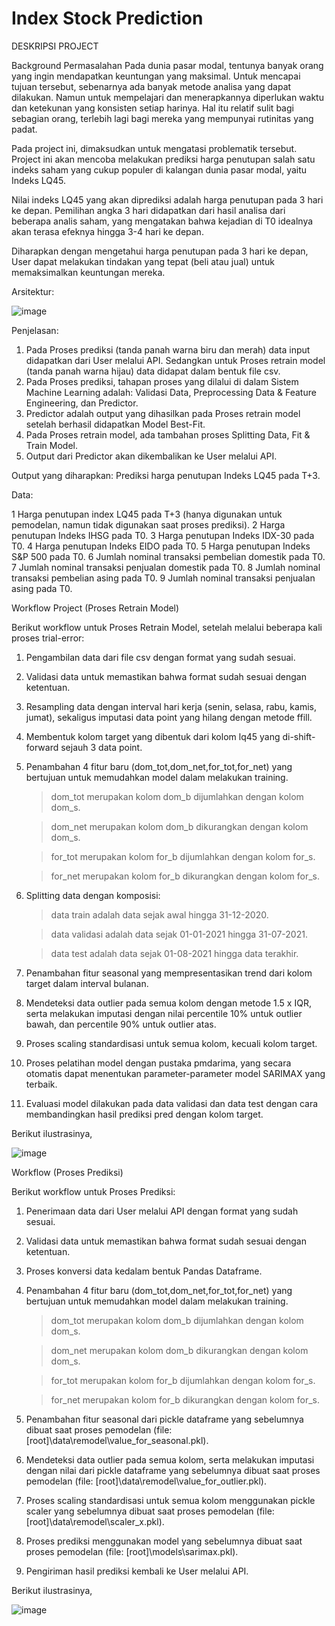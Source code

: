 # Index Stock Prediction

DESKRIPSI PROJECT

Background Permasalahan
Pada dunia pasar modal, tentunya banyak orang yang ingin mendapatkan keuntungan yang maksimal. Untuk mencapai tujuan tersebut, sebenarnya ada banyak metode analisa yang dapat dilakukan. Namun untuk mempelajari dan menerapkannya diperlukan waktu dan ketekunan yang konsisten setiap harinya. Hal itu relatif sulit bagi sebagian orang, terlebih lagi bagi mereka yang mempunyai rutinitas yang padat.

Pada project ini, dimaksudkan untuk mengatasi problematik tersebut. Project ini akan mencoba melakukan prediksi harga penutupan salah satu indeks saham yang cukup populer di kalangan dunia pasar modal, yaitu Indeks LQ45.

Nilai indeks LQ45 yang akan diprediksi adalah harga penutupan pada 3 hari ke depan. Pemilihan angka 3 hari didapatkan dari hasil analisa dari beberapa analis saham, yang mengatakan bahwa kejadian di T0 idealnya akan terasa efeknya hingga 3-4 hari ke depan.

Diharapkan dengan mengetahui harga penutupan pada 3 hari ke depan, User dapat melakukan tindakan yang tepat (beli atau jual) untuk memaksimalkan keuntungan mereka.

Arsitektur:

![image](https://github.com/diyouva/StockPredict_LQ45/assets/82955663/07651e66-222f-47ca-bc3b-e1ac14372da4)

Penjelasan:

1. Pada Proses prediksi (tanda panah warna biru dan merah) data input didapatkan dari User melalui API. Sedangkan untuk Proses retrain model (tanda panah warna hijau) data didapat dalam bentuk file csv.
2. Pada Proses prediksi, tahapan proses yang dilalui di dalam Sistem Machine Learning adalah: Validasi Data, Preprocessing Data & Feature Engineering, dan Predictor.
3. Predictor adalah output yang dihasilkan pada Proses retrain model setelah berhasil didapatkan Model Best-Fit.
4. Pada Proses retrain model, ada tambahan proses Splitting Data, Fit & Train Model.
5. Output dari Predictor akan dikembalikan ke User melalui API.

Output yang diharapkan: Prediksi harga penutupan Indeks LQ45 pada T+3.

Data:

1 Harga penutupan index LQ45 pada T+3 (hanya digunakan untuk pemodelan, namun tidak digunakan saat proses prediksi).
2 Harga penutupan Indeks IHSG pada T0.
3 Harga penutupan Indeks IDX-30 pada T0.
4 Harga penutupan Indeks EIDO pada T0.
5 Harga penutupan Indeks S&P 500 pada T0.
6 Jumlah nominal transaksi pembelian domestik pada T0.
7 Jumlah nominal transaksi penjualan domestik pada T0.
8 Jumlah nominal transaksi pembelian asing pada T0.
9 Jumlah nominal transaksi penjualan asing pada T0.

Workflow Project (Proses Retrain Model)

Berikut workflow untuk Proses Retrain Model, setelah melalui beberapa kali proses trial-error:

1. Pengambilan data dari file csv dengan format yang sudah sesuai.
2. Validasi data untuk memastikan bahwa format sudah sesuai dengan ketentuan.
3. Resampling data dengan interval hari kerja (senin, selasa, rabu, kamis, jumat), sekaligus imputasi data point yang hilang dengan metode ffill.
4. Membentuk kolom target yang dibentuk dari kolom lq45 yang di-shift-forward sejauh 3 data point.
5. Penambahan 4 fitur baru (dom_tot,dom_net,for_tot,for_net) yang bertujuan untuk memudahkan model dalam melakukan training.
    > dom_tot merupakan kolom dom_b dijumlahkan dengan kolom dom_s.
    
    > dom_net merupakan kolom dom_b dikurangkan dengan kolom dom_s.
    
    > for_tot merupakan kolom for_b dijumlahkan dengan kolom for_s.
    
    > for_net merupakan kolom for_b dikurangkan dengan kolom for_s.
7. Splitting data dengan komposisi:
    >data train adalah data sejak awal hingga 31-12-2020.
    
    >data validasi adalah data sejak 01-01-2021 hingga 31-07-2021.
    
    >data test adalah data sejak 01-08-2021 hingga data terakhir.
8. Penambahan fitur seasonal yang mempresentasikan trend dari kolom target dalam interval bulanan.
9. Mendeteksi data outlier pada semua kolom dengan metode 1.5 x IQR, serta melakukan imputasi dengan nilai percentile 10% untuk outlier bawah, dan percentile 90% untuk outlier atas.
10. Proses scaling standardisasi untuk semua kolom, kecuali kolom target.
11. Proses pelatihan model dengan pustaka pmdarima, yang secara otomatis dapat menentukan parameter-parameter model SARIMAX yang terbaik.
12. Evaluasi model dilakukan pada data validasi dan data test dengan cara membandingkan hasil prediksi pred dengan kolom target.

Berikut ilustrasinya,

![image](https://github.com/diyouva/StockPredict_LQ45/assets/82955663/b551b4e6-6d6c-458f-a2cd-67fea4483ba3)

Workflow (Proses Prediksi)

Berikut workflow untuk Proses Prediksi:

1. Penerimaan data dari User melalui API dengan format yang sudah sesuai.
2. Validasi data untuk memastikan bahwa format sudah sesuai dengan ketentuan.
3. Proses konversi data kedalam bentuk Pandas Dataframe.
4. Penambahan 4 fitur baru (dom_tot,dom_net,for_tot,for_net) yang bertujuan untuk memudahkan model dalam melakukan training.
    >dom_tot merupakan kolom dom_b dijumlahkan dengan kolom dom_s.

    >dom_net merupakan kolom dom_b dikurangkan dengan kolom dom_s.
    
    >for_tot merupakan kolom for_b dijumlahkan dengan kolom for_s.
    
    >for_net merupakan kolom for_b dikurangkan dengan kolom for_s.
5. Penambahan fitur seasonal dari pickle dataframe yang sebelumnya dibuat saat proses pemodelan (file: [root]\data\remodel\value_for_seasonal.pkl).
6. Mendeteksi data outlier pada semua kolom, serta melakukan imputasi dengan nilai dari pickle dataframe yang sebelumnya dibuat saat proses pemodelan (file: [root]\data\remodel\value_for_outlier.pkl).
7. Proses scaling standardisasi untuk semua kolom menggunakan pickle scaler yang sebelumnya dibuat saat proses pemodelan (file: [root]\data\remodel\scaler_x.pkl).
8. Proses prediksi menggunakan model yang sebelumnya dibuat saat proses pemodelan (file: [root]\models\sarimax.pkl).
9. Pengiriman hasil prediksi kembali ke User melalui API.

Berikut ilustrasinya,

![image](https://github.com/diyouva/StockPredict_LQ45/assets/82955663/d9cbec72-afb7-4c1b-9409-9ec33a6cacd1)



